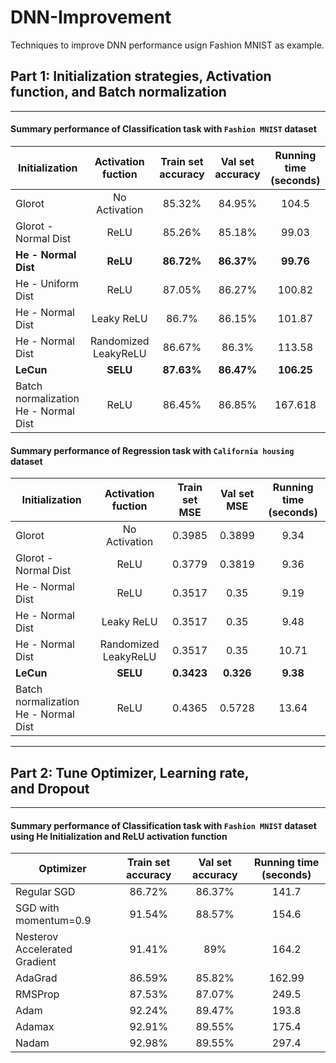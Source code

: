 # DNN-Improvement
Techniques to improve DNN performance usign Fashion MNIST as example.

## Part 1: Initialization strategies, Activation function, and Batch normalization

---
#### Summary performance of Classification task with ```Fashion MNIST``` dataset

| Initialization | Activation fuction | Train set accuracy | Val set accuracy | Running time (seconds) |
| ------ |:------:|:------------------:|:----------------:| :----------------------:|
| Glorot | No Activation | 85.32% | 84.95% | 104.5 |
| Glorot - Normal Dist | ReLU | 85.26%      |   85.18% | 99.03 |
| **He - Normal Dist** | **ReLU** | **86.72%**      |  **86.37%** | **99.76** |
| He - Uniform  Dist | ReLU | 87.05%      |    86.27% | 100.82 |
| He - Normal  Dist | Leaky ReLU | 86.7%      |    86.15% | 101.87 |
| He - Normal  Dist | Randomized LeakyReLU | 86.67%      |    86.3% | 113.58 |
| **LeCun** | **SELU** | **87.63%**  | **86.47%** | **106.25** |
| Batch normalization He - Normal  Dist | ReLU | 86.45%      |    86.85% | 167.618 |


#### Summary performance of Regression task with ```California housing``` dataset

| Initialization | Activation fuction | Train set MSE | Val set MSE | Running time (seconds) |
| ------ |:------:|:------------------:|:----------------:| :----------------------:|
| Glorot | No Activation | 0.3985 | 0.3899 | 9.34 |
| Glorot - Normal Dist | ReLU | 0.3779 |  0.3819 | 9.36 |
| He - Normal Dist | ReLU | 0.3517 |  0.35 | 9.19 |
| He - Normal  Dist | Leaky ReLU | 0.3517   |   0.35 | 9.48 |
| He - Normal  Dist | Randomized LeakyReLU | 0.3517  | 0.35 | 10.71 |
| **LeCun** | **SELU** | **0.3423**  |  **0.326** | **9.38** |
| Batch normalization He - Normal  Dist | ReLU | 0.4365 | 0.5728 | 13.64 |

---

## Part 2: Tune Optimizer, Learning rate, and Dropout

---
#### Summary performance of Classification task with ```Fashion MNIST``` dataset using He Initialization and ReLU activation function

| Optimizer | Train set accuracy | Val set accuracy | Running time (seconds) |
| ------ |:------------------:|:----------------:| :----------------------:|
| Regular SGD | 86.72% | 86.37% | 141.7 |
| SGD with momentum=0.9 | 91.54%      |   88.57% | 154.6 |
| Nesterov Accelerated Gradient | 91.41%      |  89% | 164.2 |
| AdaGrad | 86.59%      |    85.82% | 162.99 |
| RMSProp | 87.53%      |    87.07% | 249.5 |
| Adam | 92.24%      |    89.47% | 193.8 |
| Adamax | 92.91%  | 89.55% | 175.4 |
| Nadam | 92.98%      |    89.55% | 297.4 |
